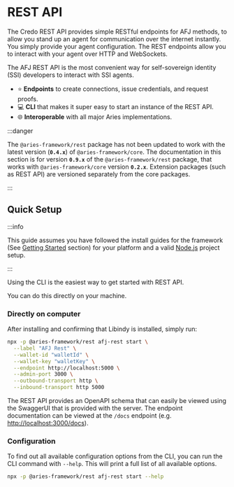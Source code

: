 # REST API

The Credo REST API provides simple RESTful endpoints for AFJ methods, to allow you stand up an agent for communication over the internet instantly. You simply provide your agent configuration. The REST endpoints allow you to interact with your agent over HTTP and WebSockets.

The AFJ REST API is the most convenient way for self-sovereign identity (SSI) developers to interact with SSI agents.

- ⭐ **Endpoints** to create connections, issue credentials, and request proofs.
- 💻 **CLI** that makes it super easy to start an instance of the REST API.
- 🌐 **Interoperable** with all major Aries implementations.

:::danger

The `@aries-framework/rest` package has not been updated to work with the latest version (**`0.4.x`**) of `@aries-framework/core`. The documentation in this section is for version **`0.9.x`** of the `@aries-framework/rest` package, that works with `@aries-framework/core` version **`0.2.x`**. Extension packages (such as REST API) are versioned separately from the core packages.

:::

## Quick Setup

:::info

This guide assumes you have followed the install guides for the framework (See [Getting Started](../../getting-started/index.md) section) for your platform and a valid [Node.js](https://nodejs.org) project setup.

:::

Using the CLI is the easiest way to get started with REST API.

You can do this directly on your machine.

### Directly on computer

After installing and confirming that Libindy is installed, simply run:

```sh
npx -p @aries-framework/rest afj-rest start \
  --label "AFJ Rest" \
  --wallet-id "walletId" \
  --wallet-key "walletKey" \
  --endpoint http://localhost:5000 \
  --admin-port 3000 \
  --outbound-transport http \
  --inbound-transport http 5000
```

The REST API provides an OpenAPI schema that can easily be viewed using the SwaggerUI that is provided with the server. The endpoint documentation can be viewed at the `/docs` endpoint (e.g. <http://localhost:3000/docs>).

### Configuration

To find out all available configuration options from the CLI, you can run the CLI command with `--help`. This will print a full list of all available options.

```sh
npx -p @aries-framework/rest afj-rest start --help
```
